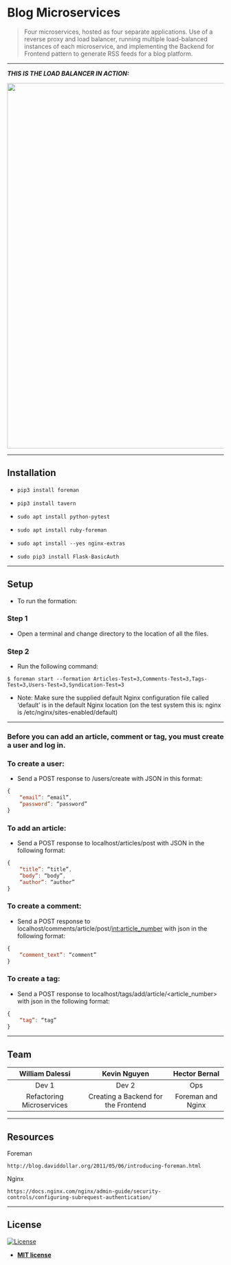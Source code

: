 
# Blog Microservices

> Four microservices, hosted as four separate applications. Use of a reverse proxy and load balancer, running multiple load-balanced instances of each microservice, and implementing the Backend for Frontend pattern to generate RSS feeds for a blog platform.

---

***THIS IS THE LOAD BALANCER IN ACTION:***

<img src="https://s3-us-west-2.amazonaws.com/s.cdpn.io/737555/load-balancer.png?raw=true" width="850">



---


## Installation

- `pip3 install foreman`

- `pip3 install tavern`

- `sudo apt install python-pytest`

- `sudo apt install ruby-foreman`

- `sudo apt install --yes nginx-extras`

- `sudo pip3 install Flask-BasicAuth`


---


## Setup

- To run the formation:


### Step 1

- Open a terminal and change directory to the location of all the files.

### Step 2

- Run the following command:

```shell
$ foreman start --formation Articles-Test=3,Comments-Test=3,Tags-Test=3,Users-Test=3,Syndication-Test=3
```


- Note: Make sure the supplied default Nginx configuration file called ‘default’ is in the default Nginx location (on the test system this is: nginx is /etc/nginx/sites-enabled/default)


---


### Before you can add an article, comment or tag, you must create a user and log in.



### To create a user:

- Send a POST response to /users/create with JSON in this format:

```javascript
{
    “email”: “email”,
    “password”: “password”
}
```



### To add an article:

- Send a POST response to localhost/articles/post with JSON in the following format:

```javascript
{
    “title”: “title”,
    “body”: “body”,
    “author”: “author”
}
```



### To create a comment:

- Send a POST response to localhost/comments/article/post/<int:article_number> with json in the following format:

```javascript
{
    “comment_text”: “comment”
}
```




### To create a tag:

- Send a POST response to localhost/tags/add/article/<article_number> with json in the following format:

```javascript
{
    “tag”: “tag”
}
```



---

## Team

| William Dalessi | Kevin Nguyen | Hector Bernal |
| :---: |:---:| :---:|
| Dev 1   | Dev 2 | Ops |
| Refactoring Microservices | Creating a Backend for the Frontend | Foreman and Nginx |


---


## Resources


Foreman

    http://blog.daviddollar.org/2011/05/06/introducing-foreman.html

Nginx

    https://docs.nginx.com/nginx/admin-guide/security-controls/configuring-subrequest-authentication/




---

## License

[![License](http://img.shields.io/:license-mit-blue.svg?style=flat-square)](http://badges.mit-license.org)

- **[MIT license](http://opensource.org/licenses/mit-license.php)**
